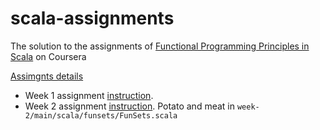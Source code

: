 scala-assignments
=================

The solution to the assignments of [Functional Programming Principles in Scala](https://class.coursera.org/progfun-003/class/index)  on Coursera

[Assimgnts details](https://class.coursera.org/progfun-003/assignment/index)

* Week 1 assignment [instruction](https://class.coursera.org/progfun-003/assignment/view?assignment_id=4).
* Week 2 assignment [instruction](https://class.coursera.org/progfun-003/assignment/view?assignment_id=3). Potato and meat in <code>week-2/main/scala/funsets/FunSets.scala</code>
